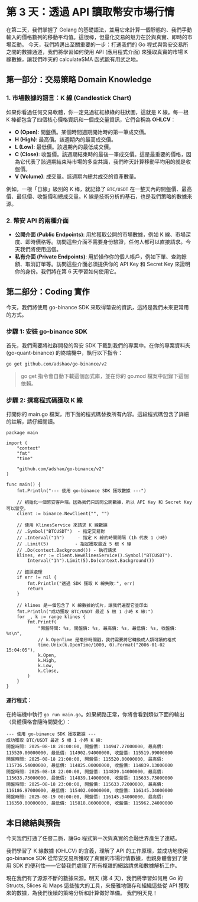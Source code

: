 # 第 3 天：透過 API 讀取幣安市場行情

在第二天，我們掌握了 Golang 的基礎語法，並用它來計算一個靜態的、我們手動輸入的價格數列的移動平均值。這很棒，但量化交易的魅力在於與真實、即時的市場互動。
今天，我們將邁出至關重要的一步：打通我們的 Go 程式與幣安交易所之間的數據通道，我們將學習如何使用 API (應用程式介面) 來獲取真實的市場 K 線數據，讓我們昨天的 calculateSMA 函式能有用武之地。

## 第一部分：交易策略 Domain Knowledge

### 1. 市場數據的語言：K 線 (Candlestick Chart)

如果你看過任何交易軟體，你一定見過紅紅綠綠的柱狀圖，這就是 K 線。每一根 K 棒都包含了四個核心價格資訊和一個成交量資訊，它們合稱為 **OHLCV**：

- **O (Open)**: 開盤價。某個時間週期開始時的第一筆成交價。
- **H (High)**: 最高價。該週期內的最高成交價。
- **L (Low)**: 最低價。該週期內的最低成交價。
- **C (Close)**: 收盤價。該週期結束時的最後一筆成交價。這是最重要的價格，因為它代表了該週期結束時市場的多空共識，我們昨天計算移動平均用的就是收盤價。
- **V (Volume)**: 成交量。該週期內總共成交的資產數量。

例如，一根「日線」級別的 K 棒，就記錄了 `BTC/USDT` 在一整天內的開盤價、最高價、最低價、收盤價和總成交量。K 線是技術分析的基石，也是我們策略的數據來源。

### 2. 幣安 API 的兩種介面

- **公開介面 (Public Endpoints)**: 用於獲取公開的市場數據，例如 K 線、市場深度、即時價格等。訪問這些介面不需要身份驗證，任何人都可以直接請求。今天我們將使用這個。
- **私有介面 (Private Endpoints)**: 用於操作你的個人帳戶，例如下單、查詢餘額、取消訂單等。訪問這些介面必須提供你的 API Key 和 Secret Key 來證明你的身份。我們將在第 6 天學習如何使用它。

## 第二部分：Coding 實作

今天，我們將使用 go-binance SDK 來取得幣安的資訊，這將是我們未來更常用的方式。

### 步驟 1: 安裝 go-binance SDK

首先，我們需要將社群開發的幣安 SDK 下載到我們的專案中。在你的專案資料夾 (go-quant-binance) 的終端機中，執行以下指令：

```bash
go get github.com/adshao/go-binance/v2
```

> go get 指令會自動下載這個函式庫，並在你的 go.mod 檔案中記錄下這個依賴。

### 步驟 2: 撰寫程式碼獲取 K 線

打開你的 main.go 檔案，用下面的程式碼替換所有內容。這段程式碼包含了詳細的註解，請仔細閱讀。

```golang
package main

import (
	"context"
	"fmt"
	"time"

	"github.com/adshao/go-binance/v2"
)

func main() {
	fmt.Println("--- 使用 go-binance SDK 獲取數據 ---")

	// 初始化一個幣安客戶端。因為我們只訪問公開數據，所以 API Key 和 Secret Key 可以留空。
	client := binance.NewClient("", "")

	// 使用 KlinesService 來請求 K 線數據
	// .Symbol("BTCUSDT")  - 指定交易對
	// .Interval("1h")     - 指定 K 線的時間間隔 (1h 代表 1 小時)
	// .Limit(5)          - 指定獲取最近 5 根 K 線
	// .Do(context.Background()) - 執行請求
	klines, err := client.NewKlinesService().Symbol("BTCUSDT").
		Interval("1h").Limit(5).Do(context.Background())

	// 錯誤處理
	if err != nil {
		fmt.Println("透過 SDK 獲取 K 線失敗:", err)
		return
	}

	// klines 是一個包含了 K 線數據的切片，讓我們遍歷它並印出
	fmt.Println("成功獲取 BTC/USDT 最近 5 根 1 小時 K 線:")
	for _, k := range klines {
		fmt.Printf(
			"開盤時間: %s, 開盤價: %s, 最高價: %s, 最低價: %s, 收盤價: %s\n",
			// k.OpenTime 是毫秒時間戳，我們需要將它轉換成人類可讀的格式
			time.Unix(k.OpenTime/1000, 0).Format("2006-01-02 15:04:05"),
			k.Open,
			k.High,
			k.Low,
			k.Close,
		)
	}
}
```

#### 運行程式：

在終端機中執行 `go run main.go`。如果網路正常，你將會看到類似下面的輸出（具體價格會隨時間變化）：

```text
--- 使用 go-binance SDK 獲取數據 ---
成功獲取 BTC/USDT 最近 5 根 1 小時 K 線:
開盤時間: 2025-08-18 20:00:00, 開盤價: 114947.27000000, 最高價: 115520.00000000, 最低價: 114902.94000000, 收盤價: 115519.99000000
開盤時間: 2025-08-18 21:00:00, 開盤價: 115520.00000000, 最高價: 115736.54000000, 最低價: 114825.00000000, 收盤價: 114839.13000000
開盤時間: 2025-08-18 22:00:00, 開盤價: 114839.14000000, 最高價: 115633.73000000, 最低價: 114839.14000000, 收盤價: 115633.73000000
開盤時間: 2025-08-18 23:00:00, 開盤價: 115633.72000000, 最高價: 116186.97000000, 最低價: 115402.00000000, 收盤價: 116145.34000000
開盤時間: 2025-08-19 00:00:00, 開盤價: 116145.34000000, 最高價: 116350.00000000, 最低價: 115818.86000000, 收盤價: 115962.24000000
```

## 本日總結與預告
今天我們打通了任督二脈，讓Go 程式第一次與真實的金融世界產生了連結。

我們學習了 K 線數據 (OHLCV) 的含義，理解了 API 的工作原理，並成功地使用 go-binance SDK 從幣安交易所獲取了真實的市場行情數據，也親身體會到了使用 SDK 的便利性——它替我們處理了所有複雜的網路請求和數據解析工作。

現在我們有了源源不斷的數據來源。明天 (第 4 天)，我們將學習如何用 Go 的 Structs, Slices 和 Maps 這些強大的工具，來優雅地儲存和組織這些從 API 獲取來的數據，為我們後續的策略分析和計算做好準備。
我們明天見！